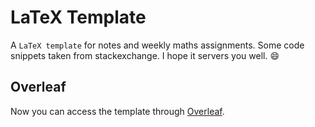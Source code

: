 # LaTeX Template
A `LaTeX template` for notes and weekly maths assignments.
Some code snippets taken from stackexchange.
I hope it servers you well. :smile:

## Overleaf 

Now you can access the template through [Overleaf](https://www.overleaf.com/latex/templates/latex-fancy-book/gpkbpjmhjsqf). 

